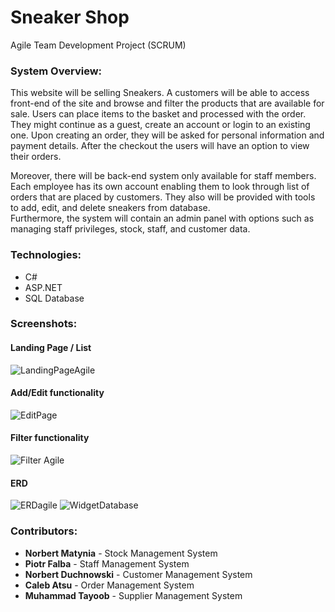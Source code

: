 # Sneaker Shop 
Agile Team Development Project (SCRUM)
### System Overview:
This website will be selling Sneakers. A customers will be able to access front-end of the site and browse and filter the products that are available for sale.
Users can place items to the basket and processed with the order. They might continue as a guest, create an account or login to an existing one.
Upon creating an order, they will be asked for personal information and payment details. After the checkout the users will have an option to view their orders.
  
Moreover, there will be back-end system only available for staff members.
Each employee has its own account enabling them to look through list of orders that are placed by customers.
They also will be provided with tools to add, edit, and delete sneakers from database. \
Furthermore, the system will contain an admin panel with options such as managing staff privileges, stock, staff, and customer data.

 ### Technologies:
 - C#
 - ASP.NET
 - SQL Database

### Screenshots:
#### Landing Page / List  
![LandingPageAgile](https://user-images.githubusercontent.com/84076941/165084966-b84a7f3a-b134-4a73-af2c-f225a8433685.PNG)  

#### Add/Edit functionality  
![EditPage](https://user-images.githubusercontent.com/84076941/165084972-135bb1ba-a036-40ee-bda9-7da35bd54920.PNG)  


#### Filter functionality  
![Filter Agile](https://user-images.githubusercontent.com/84076941/165084973-64b20fef-cf6f-4999-a833-85adda010b44.PNG)  

####
#### ERD
![ERDagile](https://user-images.githubusercontent.com/84076941/165085002-3051e814-5895-4486-b2b5-c312abfffd25.PNG)
![WidgetDatabase](https://user-images.githubusercontent.com/84076941/165085006-ddfc3b9d-44c0-4e05-82e6-a135f923e29e.PNG)

### Contributors:
- **Norbert Matynia** - Stock Management System
- **Piotr Falba** - Staff Management System
- **Norbert Duchnowski** - Customer Management System
- **Caleb	Atsu** - Order Management System
- **Muhammad	Tayoob** - Supplier Management System
